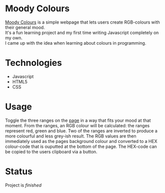 # Moody Colours
[Moody Colours](https://gila-johanna-hofmann.github.io/moody-colours/) is a simple webpage that lets users create RGB-colours with their general mood.<br/>
It's a fun learning project and my first time writing Javascript completely on my own.<br/>
I came up with the idea when learning about colours in programming.

# Technologies
- Javascript
- HTML5
- CSS

# Usage
Toggle the three ranges on the [page](https://gila-johanna-hofmann.github.io/moody-colours/) in a way that fits your mood at that moment. From the ranges, an RGB colour will be calculated: the ranges represent red, green and blue. Two of the ranges are inverted to produce a more colourful and less grey-ish result. The RGB values are then immediately used as the pages background colour and converted to a HEX colour-code that is ouputted at the bottom of the page. The HEX-code can be copied to the users clipboard via a button.

# Status
Project is *finished*


